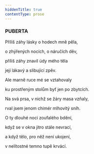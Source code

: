 ```yaml
---
hiddenTitle: true
contentType: prose
---
```


### PUBERTA

Příliš záhy lásky o hodech mně pěla, 

o zhýřených nocích, o náručích děv, 

příliš záhy znavil údy mého těla 

její lákavý a slibující zpěv.

  

Ale marně ruce mé se vztahovaly 

ku prostřeným stolům byť jen po zbytcích. 

Na svá prsa, v nichž se žáry masa vzňaly, 

rval jsem jenom chimér mlhovitý sníh.

  

O ty dlouhé noci zoufalého bdění, 

když se v okna jitro stále nevrací, 

a když tělo, pro něž není ukojení, 

v nelítostné temno tupě krvácí.
